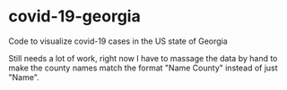 # covid-19-georgia
Code to visualize covid-19 cases in the US state of Georgia

Still needs a lot of work, right now I have to massage the data by hand to make the county names match the format "Name County" instead of just "Name".